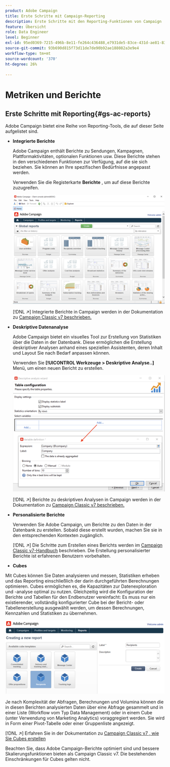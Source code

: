```yaml
---
product: Adobe Campaign
title: Erste Schritte mit Campaign-Reporting
description: Erste Schritte mit den Reporting-Funktionen von Campaign
feature: Übersicht
role: Data Engineer
level: Beginner
exl-id: 95ed0369-7215-496b-8e11-fe264c436488,e7931de5-83ce-431d-ae81-83793d257550
source-git-commit: 93b690d815f73d11de7de90b92ae188082a3e9e4
workflow-type: tm+mt
source-wordcount: '370'
ht-degree: 26%

---
```


# Metriken und Berichte

## Erste Schritte mit Reporting{#gs-ac-reports}

Adobe Campaign bietet eine Reihe von Reporting-Tools, die auf dieser Seite aufgelistet sind.

* **Integrierte Berichte**

   Adobe Campaign enthält Berichte zu Sendungen, Kampagnen, Plattformaktivitäten, optionalen Funktionen usw. Diese Berichte stehen in den verschiedenen Funktionen zur Verfügung, auf die sie sich beziehen. Sie können an Ihre spezifischen Bedürfnisse angepasst werden.

   Verwenden Sie die Registerkarte **Berichte** , um auf diese Berichte zuzugreifen.

   ![](assets/built-in-reports.png)

   [!DNL :arrow_upper_right:] Integrierte Berichte in Campaign werden in der Dokumentation zu  [Campaign Classic v7 beschrieben.](https://experienceleague.adobe.com/docs/campaign-classic/using/reporting/accessing-built-in-reports/about-campaign-built-in-reports.html)

* **Deskriptive Datenanalyse**

   Adobe Campaign bietet ein visuelles Tool zur Erstellung von Statistiken über die Daten in der Datenbank. Diese ermöglichen die Erstellung deskriptiver Analysen anhand eines speziellen Assistenten, deren Inhalt und Layout Sie nach Bedarf anpassen können.

   Verwenden Sie **[!UICONTROL Werkzeuge > Deskriptive Analyse..]** Menü, um einen neuen Bericht zu erstellen.

   ![](assets/desc-analysis-report.png)

   [!DNL :arrow_upper_right:] Berichte zu deskriptiven Analysen in Campaign werden in der Dokumentation zu  [Campaign Classic v7 beschrieben.](https://experienceleague.adobe.com/docs/campaign-classic/using/reporting/analyzing-populations/about-descriptive-analysis.html)

* **Personalisierte Berichte**

   Verwenden Sie Adobe Campaign, um Berichte zu den Daten in der Datenbank zu erstellen. Sobald diese erstellt wurden, machen Sie sie in den entsprechenden Kontexten zugänglich.

   [!DNL :arrow_upper_right:] Die Schritte zum Erstellen eines Berichts werden im  [Campaign Classic v7-Handbuch](https://experienceleague.adobe.com/docs/campaign-classic/using/reporting/creating-new-reports/about-reports-creation-in-campaign.html) beschrieben. Die Erstellung personalisierter Berichte ist erfahrenen Benutzern vorbehalten.

* **Cubes**

   
Mit Cubes können Sie Daten analysieren und messen, Statistiken erheben und das Reporting einschließlich der darin durchgeführten Berechnungen optimieren.  Cubes ermöglichen es, die Kapazitäten zur Datenexploration und -analyse optimal zu nutzen. Gleichzeitig wird die Konfiguration der Berichte und Tabellen für den Endbenutzer vereinfacht: Es muss nur ein existierender, vollständig konfigurierter Cube bei der Bericht- oder Tabellenerstellung ausgewählt werden, um dessen Berechnungen, Kennzahlen und Statistiken zu übernehmen.

   ![](assets/create-a-report.png)

   Je nach Komplexität der Abfragen, Berechnungen und Volumina können die in diesen Berichten analysierten Daten über eine Abfrage gesammelt und in einer Liste (Workflow vom Typ Data Management) oder in einem Cube (unter Verwendung von Marketing Analytics) voraggregiert werden. Sie wird in Form einer Pivot-Tabelle oder einer Gruppenliste angezeigt.

   [!DNL :arrow_upper_right:] Erfahren Sie in der Dokumentation zu  [Campaign Classic v7 , wie Sie Cubes erstellen](https://experienceleague.adobe.com/docs/campaign-classic/using/reporting/designing-reports-with-cubes/about-cubes.html)


Beachten Sie, dass Adobe Campaign-Berichte optimiert sind und bessere Skalierungsfunktionen bieten als Campaign Classic v7. Die bestehenden Einschränkungen für Cubes gelten nicht.

